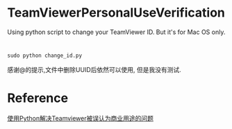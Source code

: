 # TeamViewerPersonalUseVerification

Using python script to change your TeamViewer ID. But it's for Mac OS only.

# 

```python
sudo python change_id.py 
```
感谢@的提示,文件中删除UUID后依然可以使用, 但是我没有测试.


# Reference

[使用Python解决Teamviewer被误认为商业用途的问题](https://www.teamviewer.com/en/support/personal-use-verification/)
